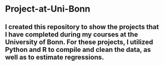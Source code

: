 # Project-at-Uni-Bonn
## I created this repository to show the projects that I have completed during my courses at the University of Bonn. For these projects, I utilized Python and R to compile and clean the data, as well as to estimate regressions.
